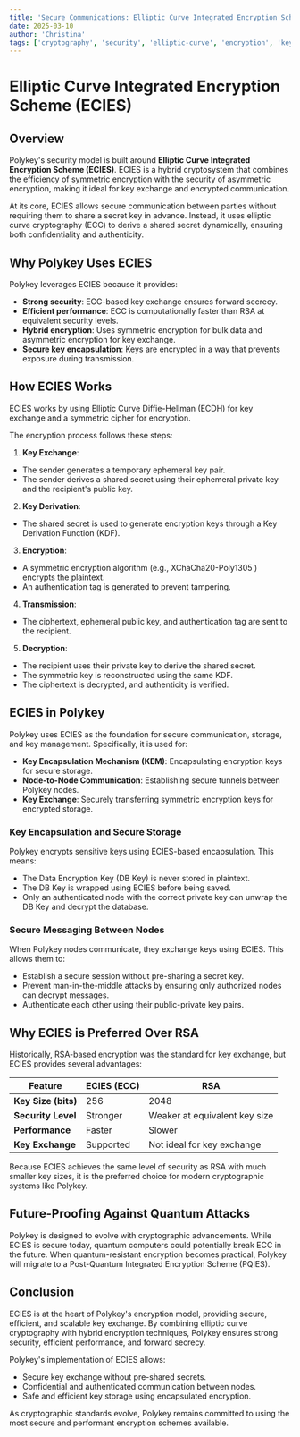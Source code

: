 ```yaml
---
title: 'Secure Communications: Elliptic Curve Integrated Encryption Scheme (ECIES)'
date: 2025-03-10
author: 'Christina'
tags: ['cryptography', 'security', 'elliptic-curve', 'encryption', 'key exchange' 'Polykey']
---
```

# Elliptic Curve Integrated Encryption Scheme (ECIES)

## Overview

Polykey's security model is built around **Elliptic Curve Integrated Encryption Scheme (ECIES)**. ECIES is a hybrid cryptosystem that combines the efficiency of symmetric encryption with the security of asymmetric encryption, making it ideal for key exchange and encrypted communication.

At its core, ECIES allows secure communication between parties without requiring them to share a secret key in advance. Instead, it uses elliptic curve cryptography (ECC) to derive a shared secret dynamically, ensuring both confidentiality and authenticity.

## Why Polykey Uses ECIES

Polykey leverages ECIES because it provides:

* **Strong security**: ECC-based key exchange ensures forward secrecy.
* **Efficient performance**: ECC is computationally faster than RSA at equivalent security levels.
* **Hybrid encryption**: Uses symmetric encryption for bulk data and asymmetric encryption for key exchange.
* **Secure key encapsulation**: Keys are encrypted in a way that prevents exposure during transmission.

## How ECIES Works

ECIES works by using Elliptic Curve Diffie-Hellman (ECDH) for key exchange and a symmetric cipher for encryption.

The encryption process follows these steps:

1. **Key Exchange**: 
  * The sender generates a temporary ephemeral key pair.
  * The sender derives a shared secret using their ephemeral private key and the recipient's public key.

2. **Key Derivation**:
  * The shared secret is used to generate encryption keys through a Key Derivation Function (KDF).

3. **Encryption**:
  * A symmetric encryption algorithm (e.g., XChaCha20-Poly1305 ) encrypts the plaintext.
  * An authentication tag is generated to prevent tampering.

4. **Transmission**:
  * The ciphertext, ephemeral public key, and authentication tag are sent to the recipient.

5. **Decryption**:
  * The recipient uses their private key to derive the shared secret.
  * The symmetric key is reconstructed using the same KDF.
  * The ciphertext is decrypted, and authenticity is verified.

## ECIES in Polykey

Polykey uses ECIES as the foundation for secure communication, storage, and key management. Specifically, it is used for:

* **Key Encapsulation Mechanism (KEM)**: Encapsulating encryption keys for secure storage.
* **Node-to-Node Communication**: Establishing secure tunnels between Polykey nodes.
* **Key Exchange**: Securely transferring symmetric encryption keys for encrypted storage.

### Key Encapsulation and Secure Storage

Polykey encrypts sensitive keys using ECIES-based encapsulation. This means:

* The Data Encryption Key (DB Key) is never stored in plaintext.
* The DB Key is wrapped using ECIES before being saved.
* Only an authenticated node with the correct private key can unwrap the DB Key and decrypt the database.

### Secure Messaging Between Nodes

When Polykey nodes communicate, they exchange keys using ECIES. This allows them to:

* Establish a secure session without pre-sharing a secret key.
* Prevent man-in-the-middle attacks by ensuring only authorized nodes can decrypt messages.
* Authenticate each other using their public-private key pairs.

## Why ECIES is Preferred Over RSA

Historically, RSA-based encryption was the standard for key exchange, but ECIES provides several advantages:

| Feature | ECIES (ECC) | RSA |
|---------|------------|-----|
| **Key Size (bits)** | 256 | 2048 |
| **Security Level** | Stronger | Weaker at equivalent key size |
| **Performance** | Faster | Slower |
| **Key Exchange** | Supported | Not ideal for key exchange |

Because ECIES achieves the same level of security as RSA with much smaller key sizes, it is the preferred choice for modern cryptographic systems like Polykey.

## Future-Proofing Against Quantum Attacks

Polykey is designed to evolve with cryptographic advancements. While ECIES is secure today, quantum computers could potentially break ECC in the future. When quantum-resistant encryption becomes practical, Polykey will migrate to a Post-Quantum Integrated Encryption Scheme (PQIES).

## Conclusion

ECIES is at the heart of Polykey's encryption model, providing secure, efficient, and scalable key exchange. By combining elliptic curve cryptography with hybrid encryption techniques, Polykey ensures strong security, efficient performance, and forward secrecy.

Polykey's implementation of ECIES allows:

* Secure key exchange without pre-shared secrets.
* Confidential and authenticated communication between nodes.
* Safe and efficient key storage using encapsulated encryption.

As cryptographic standards evolve, Polykey remains committed to using the most secure and performant encryption schemes available.